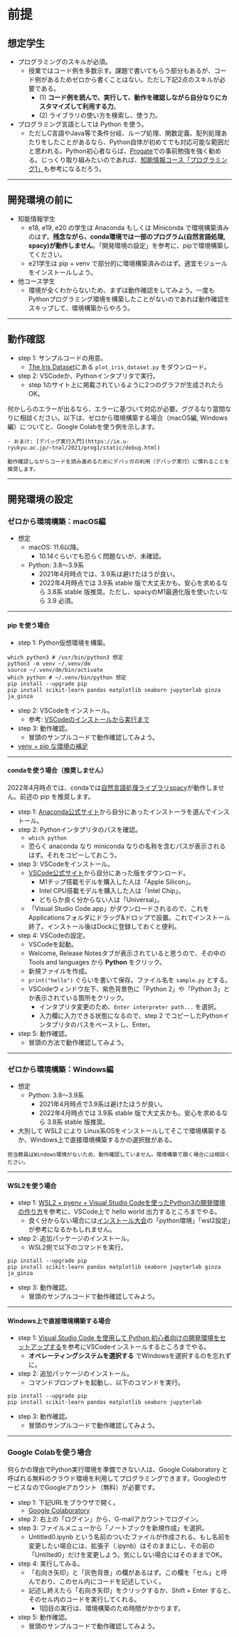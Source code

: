 # 前提

## 想定学生
- プログラミングのスキルが必須。
  - 授業ではコード例を多数示す。課題で書いてもらう部分もあるが、コード例があるためゼロから書くことはない。ただし下記2点のスキルが必要である。
    - (1) **コード例を読んで、実行して、動作を確認しながら自分なりにカスタマイズして利用する力**。
    - (2) ライブラリの使い方を検索し、使う力。
- プログラミング言語としては Python を使う。
  - ただしC言語やJava等で条件分岐、ループ処理、関数定義、配列処理あたりをしたことがあるなら、Python自体が初めてでも対応可能な範囲だと思われる。Python初心者ならば、[Progate](https://prog-8.com/)での事前勉強を強く勧める。じっくり取り組みたいのであれば、[知能情報コース「プログラミング1」](https://ie.u-ryukyu.ac.jp/~tnal/2021/prog1/static/Readme.html)も参考になるだろう。

---
## 開発環境の前に
- 知能情報学生
  - e18, e19, e20 の学生は Anaconda もしくは Miniconda で環境構築済みのはず。**残念ながら、conda環境では一部のプログラム(自然言語処理, spacy)が動作しません**。「開発環境の設定」を参考に、pipで環境構築してください。
  - e21学生は pip + venv で部分的に環境構築済みのはず。適宜モジュールをインストールしよう。
- 他コース学生
  - 環境が全くわからないため、まずは動作確認をしてみよう。一度もPythonプログラミング環境を構築したことがないのであれば動作確認をスキップして、環境構築からやろう。

---
## 動作確認
- step 1: サンプルコードの用意。
  - [The Iris Dataset](http://scikit-learn.org/stable/auto_examples/datasets/plot_iris_dataset.html)にある ``plot_iris_dataset.py`` をダウンロード。
- step 2: VSCodeか、Pythonインタプリタで実行。
  - step 1のサイト上に掲載されているように2つのグラフが生成されたらOK。

何かしらのエラーが出るなら、エラーに基づいて対応が必要。ググるなり當間なりに相談ください。以下は、ゼロから環境構築する場合（macOS編, Windows編）についてと、Google Colabを使う例を示します。

```{note}
- おまけ: [デバッグ実行入門](https://ie.u-ryukyu.ac.jp/~tnal/2021/prog1/static/debug.html)

動作確認しながらコードを読み進めるためにデバッガの利用（デバッグ実行）に慣れることを推奨します。
```

---
## 開発環境の設定
### ゼロから環境構築：macOS編
- 想定
  - macOS: 11.6以降。
    - 10.14ぐらいでも恐らく問題ないが、未確認。
  - Python: 3.8〜3.9系
    - 2021年4月時点では、3.9系は避けたほうが良い。
    - 2022年4月時点では 3.9系 stable 版で大丈夫かも。安心を求めるなら 3.8系 stable 版推奨。ただし、spacyのM1最適化版を使いたいなら 3.9 必須。

---
#### pip を使う場合
- step 1: Python仮想環境を構築。
```shell
which python3 # /usr/bin/python3 想定
python3 -m venv ~/.venv/dm
source ~/.venv/dm/bin/activate
which python # ~/.venv/bin/python 想定
pip install --upgrade pip
pip install scikit-learn pandas matplotlib seaborn jupyterlab ginza ja_ginza
```

- step 2: VSCodeをインストール。
  - 参考: [VSCodeのインストールから実行まで](http://ie.u-ryukyu.ac.jp/~tnal/2021/prog1/vscode.pdf)
- step 3: 動作確認。
  - 冒頭のサンプルコードで動作確認してみよう。
- [venv + pip な環境の補足](./venv.md)

---
#### condaを使う場合（**推奨しません**）
2022年4月時点では、condaでは[自然言語処理ライブラリspacy](https://spacy.io/)が動作しません。前述の pip を推奨します。

- step 1: [Anaconda公式サイト](https://www.anaconda.com)から自分にあったインストーラを選んでインストール。
- step 2: Pythonインタプリタのパスを確認。
  - ``which python``
  - 恐らく anaconda なり miniconda なりの名称を含むパスが表示されるはず。それをコピーしておこう。
- step 3: VSCodeをインストール。
  - [VSCode公式サイト](https://azure.microsoft.com/ja-jp/products/visual-studio-code/)から自分にあった版をダウンロード。
    - M1チップ搭載モデルを購入した人は「Apple Silicon」。
    - Intel CPU搭載モデルを購入した人は「Intel Chip」。
    - どちらか良く分からない人は「Universal」。
  - 「Visual Studio Code.app」がダウンロードされるので、これを Applicationsフォルダにドラッグ&ドロップで設置。これでインストール終了。インストール後はDockに登録しておくと便利。
- step 4: VSCodeの設定。
  - VSCodeを起動。
  - Welcome, Release Notesタブが表示されていると思うので、その中の Tools and languages から **Python** をクリック。
  - 新規ファイルを作成。
  - ``print("hello")`` ぐらいを書いて保存。ファイル名を ``sample.py`` とする。
  - VSCodeウィンドウ左下、紫色背景色に「Python 2」や「Python 3」とか表示されている箇所をクリック。
    - インタプリタ変更のため、``Enter interpreter path...`` を選択。
    - 入力欄に入力できる状態になるので、step 2 でコピーしたPythonインタプリタのパスをペーストし、Enter。
- step 5: 動作確認。
  - 冒頭の方法で動作確認してみよう。

---
### ゼロから環境構築：Windows編
- 想定
  - Python: 3.8〜3.9系
    - 2021年4月時点で3.9系は避けたほうが良い。
    - 2022年4月時点では 3.9系 stable 版で大丈夫かも。安心を求めるなら 3.8系 stable 版推奨。
- 大別して WSL2 により Linux系OSをインストールしてそこで環境構築するか、Windows上で直接環境構築するかの選択肢がある。

```{warning}
担当教員はWindows環境がないため、動作確認していません。環境構築で躓く場合には相談ください。
```

---
#### WSL2を使う場合
- step 1: [WSL2 + pyenv + Visual Studio Codeを使ったPython3の開発環境の作り方](https://aadojo.alterbooth.com/entry/2020/08/19/095654)を参考に、VSCode上で hello world 出力するところまでやる。
  - 良く分からない場合には[インストール大会](https://ie.u-ryukyu.ac.jp/students/install/2021/post/os/windows/windows/)の「python環境」「wsl2設定」が参考になるかもしれません。　
- step 2: 追加パッケージのインストール。
  - WSL2側で以下のコマンドを実行。
```shell
pip install --upgrade pip
pip install scikit-learn pandas matplotlib seaborn jupyterlab ginza ja_ginza
```
- step 3: 動作確認。
  - 冒頭のサンプルコードで動作確認してみよう。

---
#### Windows上で直接環境構築する場合
- step 1: [Visual Studio Code を使用して Python 初心者向けの開発環境をセットアップする](https://docs.microsoft.com/ja-jp/learn/modules/python-install-vscode/)を参考にVSCodeインストールするところまでやる。
  - **オペレーティングシステムを選択する** でWindowsを選択するのを忘れずに。
- step 2: 追加パッケージのインストール。
  - コマンドプロンプトを起動し、以下のコマンドを実行。
```shell
pip install --upgrade pip
pip install scikit-learn pandas matplotlib seaborn jupyterlab
```
- step 3: 動作確認。
  - 冒頭のサンプルコードで動作確認してみよう。

---
### Google Colabを使う場合
何らかの理由でPython実行環境を準備できない人は、Google Colaboratory と呼ばれる無料のクラウド環境を利用してプログラミングできます。GoogleのサービスなのでGoogleアカウント（無料）が必要です。

- step 1: 下記URLをブラウザで開く。
  - [Google Colaboratory](https://colab.research.google.com/notebooks/welcome.ipynb?hl=ja)
- step 2: 右上の「ログイン」から、G-mailアカウントでログイン。
- step 3: ファイルメニューから「ノートブックを新規作成」を選択。
  - Untitled0.ipynb という名前のついたファイルが作成される。もし名前を変更したい場合には、拡張子（.ipynb）はそのままにし、その前の「Untilted0」だけを変更しよう。気にしない場合にはそのままでOK。
- step 4: 実行してみる。
  - 「右向き矢印」と「灰色背景」の欄があるはず。この欄を「セル」と呼んでおり、このセル内にコードを記述していく。
  - 記述し終えたら「右向き矢印」をクリックするか、Shift + Enter すると、　そのセル内のコードを実行してくれる。
    - 1回目の実行は、環境構築のため時間がかかります。
- step 5: 動作確認。
  - 冒頭のサンプルコードで動作確認してみよう。
